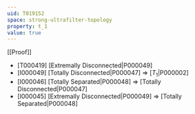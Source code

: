 ```yaml
---
uid: T019152
space: strong-ultrafilter-topology
property: t_1
value: true
---
```

[[Proof]]

* [T000419] [Extremally Disconnected|P000049]
* [I000049] [Totally Disconnected|P000047] => [$T_1$|P000002]
* [I000046] [Totally Separated|P000048] => [Totally Disconnected|P000047]
* [I000045] [Extremally Disconnected|P000049] => [Totally Separated|P000048]

